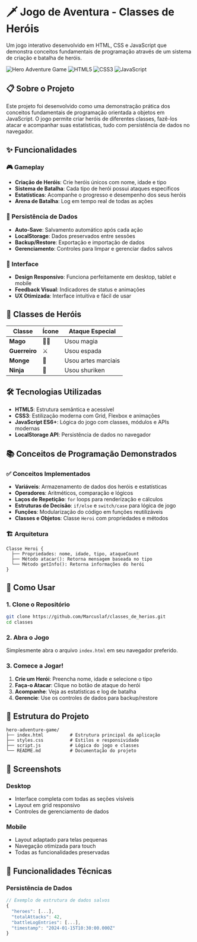 # 🗡️ Jogo de Aventura - Classes de Heróis

Um jogo interativo desenvolvido em HTML, CSS e JavaScript que demonstra conceitos fundamentais de programação através de um sistema de criação e batalha de heróis.

![Hero Adventure Game](https://img.shields.io/badge/Status-Completo-brightgreen)
![HTML5](https://img.shields.io/badge/HTML5-E34F26?logo=html5&logoColor=white)
![CSS3](https://img.shields.io/badge/CSS3-1572B6?logo=css3&logoColor=white)
![JavaScript](https://img.shields.io/badge/JavaScript-F7DF1E?logo=javascript&logoColor=black)

## 📋 Sobre o Projeto

Este projeto foi desenvolvido como uma demonstração prática dos conceitos fundamentais de programação orientada a objetos em JavaScript. O jogo permite criar heróis de diferentes classes, fazê-los atacar e acompanhar suas estatísticas, tudo com persistência de dados no navegador.

## ✨ Funcionalidades

### 🎮 Gameplay
- **Criação de Heróis**: Crie heróis únicos com nome, idade e tipo
- **Sistema de Batalha**: Cada tipo de herói possui ataques específicos
- **Estatísticas**: Acompanhe o progresso e desempenho dos seus heróis
- **Arena de Batalha**: Log em tempo real de todas as ações

### 💾 Persistência de Dados
- **Auto-Save**: Salvamento automático após cada ação
- **LocalStorage**: Dados preservados entre sessões
- **Backup/Restore**: Exportação e importação de dados
- **Gerenciamento**: Controles para limpar e gerenciar dados salvos

### 📱 Interface
- **Design Responsivo**: Funciona perfeitamente em desktop, tablet e mobile
- **Feedback Visual**: Indicadores de status e animações
- **UX Otimizada**: Interface intuitiva e fácil de usar

## 🎯 Classes de Heróis

| Classe | Ícone | Ataque Especial |
|--------|-------|-----------------|
| **Mago** | 🧙‍♂️ | Usou magia |
| **Guerreiro** | ⚔️ | Usou espada |
| **Monge** | 🥋 | Usou artes marciais |
| **Ninja** | 🥷 | Usou shuriken |

## 🛠️ Tecnologias Utilizadas

- **HTML5**: Estrutura semântica e acessível
- **CSS3**: Estilização moderna com Grid, Flexbox e animações
- **JavaScript ES6+**: Lógica do jogo com classes, módulos e APIs modernas
- **LocalStorage API**: Persistência de dados no navegador

## 📚 Conceitos de Programação Demonstrados

### ✅ Conceitos Implementados
- **Variáveis**: Armazenamento de dados dos heróis e estatísticas
- **Operadores**: Aritméticos, comparação e lógicos
- **Laços de Repetição**: `for` loops para renderização e cálculos
- **Estruturas de Decisão**: `if/else` e `switch/case` para lógica de jogo
- **Funções**: Modularização do código em funções reutilizáveis
- **Classes e Objetos**: Classe `Heroi` com propriedades e métodos

### 🏗️ Arquitetura
```
Classe Heroi {
  ├── Propriedades: nome, idade, tipo, ataqueCount
  ├── Método atacar(): Retorna mensagem baseada no tipo
  └── Método getInfo(): Retorna informações do herói
}
```

## 🚀 Como Usar

### 1. Clone o Repositório
```bash
git clone https://github.com/Marcuslaf/classes_de_herios.git
cd classes
```

### 2. Abra o Jogo
Simplesmente abra o arquivo `index.html` em seu navegador preferido.

### 3. Comece a Jogar!
1. **Crie um Herói**: Preencha nome, idade e selecione o tipo
2. **Faça-o Atacar**: Clique no botão de ataque do herói
3. **Acompanhe**: Veja as estatísticas e log de batalha
4. **Gerencie**: Use os controles de dados para backup/restore

## 📁 Estrutura do Projeto

```
hero-adventure-game/
├── index.html          # Estrutura principal da aplicação
├── styles.css          # Estilos e responsividade
├── script.js           # Lógica do jogo e classes
└── README.md           # Documentação do projeto
```

## 🎨 Screenshots

### Desktop
- Interface completa com todas as seções visíveis
- Layout em grid responsivo
- Controles de gerenciamento de dados

### Mobile
- Layout adaptado para telas pequenas
- Navegação otimizada para touch
- Todas as funcionalidades preservadas

## 🔧 Funcionalidades Técnicas

### Persistência de Dados
```javascript
// Exemplo de estrutura de dados salvos
{
  "heroes": [...],
  "totalAttacks": 42,
  "battleLogEntries": [...],
  "timestamp": "2024-01-15T10:30:00.000Z"
}
